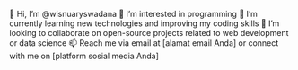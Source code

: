 👋 Hi, I’m @wisnuaryswadana
👀 I’m interested in programming
🌱 I’m currently learning new technologies and improving my coding skills
💞️ I’m looking to collaborate on open-source projects related to web development or data science
📫 Reach me via email at [alamat email Anda] or connect with me on [platform sosial media Anda]

<!---
wisnumbatan/wisnumbatan is a ✨ special ✨ repository because its `README.md` (this file) appears on your GitHub profile.
You can click the Preview link to take a look at your changes.
--->
